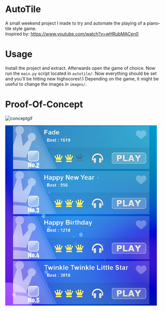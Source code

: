 # AutoTile

A small weekend project I made to try and automate the playing of a piano-tile style game.<br>
Inspired by: https://www.youtube.com/watch?v=wHRubMACen0

# Usage
Install the project and extract. Afterwards open the game of choice. Now run the `main.py` script located in `autotile/`.
Now everything should be set and you'll be hitting new highscores!:) Depending on the game, it might be useful to change
the images in `images/`.

# Proof-Of-Concept
![conceptgif](https://github.com/cavetownie/AutoTile/blob/main/concept.gif)

![scores](https://github.com/cavetownie/AutoTile/blob/main/scores.PNG)
